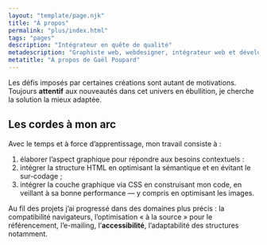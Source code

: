 ```yaml
---
layout: "template/page.njk"
title: "À propos"
permalink: "plus/index.html"
tags: "pages"
description: "Intégrateur en quête de qualité"
metadescription: "Graphiste web, webdesigner, intégrateur web et développeur WordPress à Nantes."
metatitle: "À propos de Gaël Poupard"
---
```

Les défis imposés par certaines créations sont autant de motivations. Toujours **attentif** aux nouveautés dans cet univers en ébullition, je cherche la solution la mieux adaptée.

## Les cordes à mon arc

Avec le temps et à force d’apprentissage, mon travail consiste à&nbsp;:

1.  élaborer l’aspect graphique pour répondre aux besoins contextuels&nbsp;:
2.  intégrer la structure HTML en optimisant la sémantique et en évitant le sur-codage&nbsp;;
3.  intégrer la couche graphique via CSS en construisant mon code, en veillant à sa bonne performance&nbsp;— y compris en optimisant les images.

Au fil des projets j’ai progressé dans des domaines plus précis&nbsp;: la compatibilité navigateurs, l’optimisation «&nbsp;à la source&nbsp;» pour le référencement, l’e-mailing, l’**accessibilité**, l’adaptabilité des structures notamment.